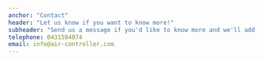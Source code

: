 ```yaml
---
anchor: "Contact"
header: "Let us know if you want to know more!"
subheader: "Send us a message if you'd like to know more and we'll add you to the mailing list!"
telephone: 0431594074
email: info@air-controller.com
---
```

